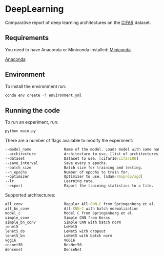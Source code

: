 # DeepLearning
Comparative report of deep learning architectures on the [CIFAR](https://www.cs.toronto.edu/~kriz/cifar.html) dataset.

## Requirements
You need to have Anaconda or Miniconda installed:
[Miniconda](https://conda.io/en/latest/miniconda.html)

[Anaconda](https://www.anaconda.com/distribution/)

## Environment
To install the environment run:
```bat
conda env create -f environment.yml
```


## Running the code
To run an experiment, run:
```bat
python main.py
```
There are a number of flags available to modify the experiment:
```bat
--model_name               Name of the model. Loads model with same name automatically.
--architecture             Architecture to use. [list of architectures below] 
--dataset                  Dataset to use. [cifar10/cifar100]
--save_interval            Save every x epochs.
--batch_size               Batch size for training and testing.
--n_epochs                 Number of epochs to train for.
--optimizer                Optimizer to use. [adam/rmsprop/sgd]
--lr                       Learning rate.
--export                   Export the training statistics to a file.
```
Supported architectures:
```bat
all_conv                   Regular All-CNN-C from Springenberg et al.
all_bn_conv                All-CNN-C with batch normalization
model_c                    Model C from Springenberg et al.
simple_conv                Simple CNN from Keras
simple_bn_conv             Simple CNN with batch norm
lenet5                     LeNet5
lenet5_do                  LeNet5 with dropout
lenet5_bn                  LeNet5 with batch norm
vgg16                      VGG16
resnet50                   ResNet50
densenet                   DenseNet
```


<!-- ## Reproducing results
* CIFAR-10:
  * Simple CNN with Adam optimizer:
    * Using Dropout:
    ```bat
    python main.py --architecture simple_conv --dataset cifar10 --n_epochs 100 --optimizer adam --lr 1e-3 
    ```
    * Using Batch Normalization:
    ```bat
    python main.py --architecture simple_bn_conv --dataset cifar10 --n_epochs 100 --optimizer adam --lr 1e-3 
    ```
  * Simple CNN with SGD with momentum optimizer:
    * Using Dropout:
    ```bat
    python main.py --architecture simple_conv --dataset cifar10 --n_epochs 100 --optimizer sgd --lr 1e-4
    ```
    * Using Batch Normalization:
    ```bat
      python main.py --architecture simple_bn_conv --dataset cifar10 --n_epochs 100 --optimizer sgd --lr 1e-4
      ```
  * Lenet5 with Adam optimizer
    * No regularization:
    ```bat
    python main.py --architecture lenet5 --dataset cifar10 --n_epochs 100 --optimizer adam --lr 1e-4
    ```
    * Using Dropout:
    ```bat
    python main.py --architecture simple_conv --dataset cifar10 --n_epochs 100 --optimizer adam --lr 1e-4
    ```
    * Using Batch Normalization:
    ```bat
    python main.py --architecture simple_bn_conv --dataset cifar10 --n_epochs 100 --optimizer adam --lr 1e-4
    ```
  * Lenet5 with SGD with momentum optimizer:
    * No regularization:
    ```bat
    python main.py --architecture lenet5 --dataset cifar10 --n_epochs 100 --optimizer sgd --lr 1e-4
    ```
    * Using Dropout:
    ```bat
    python main.py --architecture simple_conv --dataset cifar10 --n_epochs 100 --optimizer sgd --lr 1e-3
    ```
    * Using Batch Normalization:
    ```bat
    python main.py --architecture simple_bn_conv --dataset cifar10 --n_epochs 100 --optimizer sgd --lr 1e-3
    ```
* CIFAR-100:
Run the same commands with --dataset cifar100
 -->